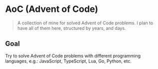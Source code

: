 # AoC (Advent of Code)

> A collection of mine for solved Advent of Code problems. I plan to have all of them here, structured by years, and days.

## Goal

Try to solve Advent of Code problems with different programming languages, e.g.: JavaScript, TypeScript, Lua, Go, Python, etc.
